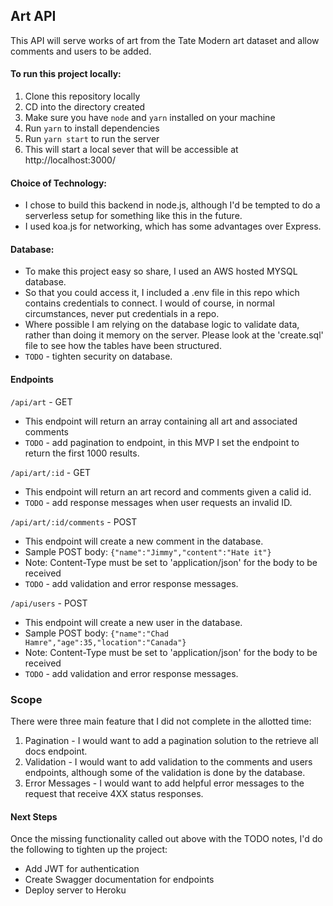 ## Art API

This API will serve works of art from the Tate Modern art dataset and allow comments and users to be added.

#### To run this project locally:

1. Clone this repository locally
1. CD into the directory created
1. Make sure you have `node` and `yarn` installed on your machine
1. Run `yarn` to install dependencies
1. Run `yarn start` to run the server
1. This will start a local sever that will be accessible at http://localhost:3000/

#### Choice of Technology:

- I chose to build this backend in node.js, although I'd be tempted to do a serverless setup for something like this in the future.
- I used koa.js for networking, which has some advantages over Express.

#### Database:

- To make this project easy so share, I used an AWS hosted MYSQL database.
- So that you could access it, I included a .env file in this repo which contains credentials to connect. I would of course, in normal circumstances, never put credentials in a repo.
- Where possible I am relying on the database logic to validate data, rather than doing it memory on the server. Please look at the 'create.sql' file to see how the tables have been structured.
- `TODO` - tighten security on database.

#### Endpoints

`/api/art` - GET

- This endpoint will return an array containing all art and associated comments
- `TODO` - add pagination to endpoint, in this MVP I set the endpoint to return the first 1000 results.

`/api/art/:id` - GET

- This endpoint will return an art record and comments given a calid id.
- `TODO` - add response messages when user requests an invalid ID.

`/api/art/:id/comments` - POST

- This endpoint will create a new comment in the database.
- Sample POST body: `{"name":"Jimmy","content":"Hate it"}`
- Note: Content-Type must be set to 'application/json' for the body to be received
- `TODO` - add validation and error response messages.

`/api/users` - POST

- This endpoint will create a new user in the database.
- Sample POST body: `{"name":"Chad Hamre","age":35,"location":"Canada"}`
- Note: Content-Type must be set to 'application/json' for the body to be received
- `TODO` - add validation and error response messages.

### Scope

There were three main feature that I did not complete in the allotted time:

1. Pagination - I would want to add a pagination solution to the retrieve all docs endpoint.
1. Validation - I would want to add validation to the comments and users endpoints, although some of the validation is done by the database.
1. Error Messages - I would want to add helpful error messages to the request that receive 4XX status responses.

#### Next Steps

Once the missing functionality called out above with the TODO notes, I'd do the following to tighten up the project:

- Add JWT for authentication
- Create Swagger documentation for endpoints
- Deploy server to Heroku
